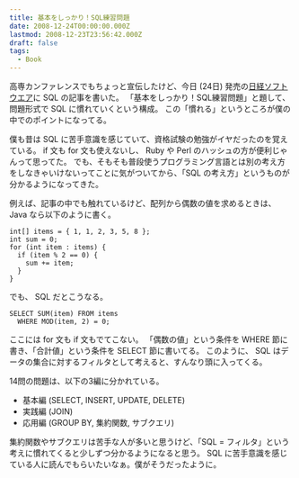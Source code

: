 ```yaml
---
title: 基本をしっかり！SQL練習問題
date: 2008-12-24T00:00:00.000Z
lastmod: 2008-12-23T23:56:42.000Z
draft: false
tags:
  - Book
---
```


高専カンファレンスでもちょっと宣伝したけど、今日 (24日) 発売の[日経ソフトウエア](https://www.amazon.co.jp/dp/B001N3KIOQ)に SQL の記事を書いた。 「基本をしっかり！SQL練習問題」と題して、問題形式で SQL に慣れていくという構成。 この「慣れる」というところが僕の中でのポイントになってる。

僕も昔は SQL に苦手意識を感じていて、資格試験の勉強がイヤだったのを覚えている。 if 文も for 文も使えないし、 Ruby や Perl のハッシュの方が便利じゃんって思ってた。 でも、そもそも普段使うプログラミング言語とは別の考え方をしなきゃいけないってことに気がついてから、「SQL の考え方」というものが分かるようになってきた。

例えば、記事の中でも触れているけど、配列から偶数の値を求めるときは、 Java なら以下のように書く。

```
int[] items = { 1, 1, 2, 3, 5, 8 };
int sum = 0;
for (int item : items) {
  if (item % 2 == 0) {
    sum += item;
  }
}
```

でも、 SQL だとこうなる。

```
SELECT SUM(item) FROM items
  WHERE MOD(item, 2) = 0;
```

ここには for 文も if 文もでてこない。 「偶数の値」という条件を WHERE 節に書き、「合計値」という条件を SELECT 節に書いてる。 このように、 SQL はデータの集合に対するフィルタとして考えると、すんなり頭に入ってくる。

14問の問題は、以下の3編に分かれている。

* 基本編 (SELECT, INSERT, UPDATE, DELETE)
* 実践編 (JOIN)
* 応用編 (GROUP BY, 集約関数, サブクエリ)

集約関数やサブクエリは苦手な人が多いと思うけど、「SQL = フィルタ」という考えに慣れてくると少しずつ分かるようになると思う。 SQL に苦手意識を感じている人に読んでもらいたいなぁ。僕がそうだったように。
